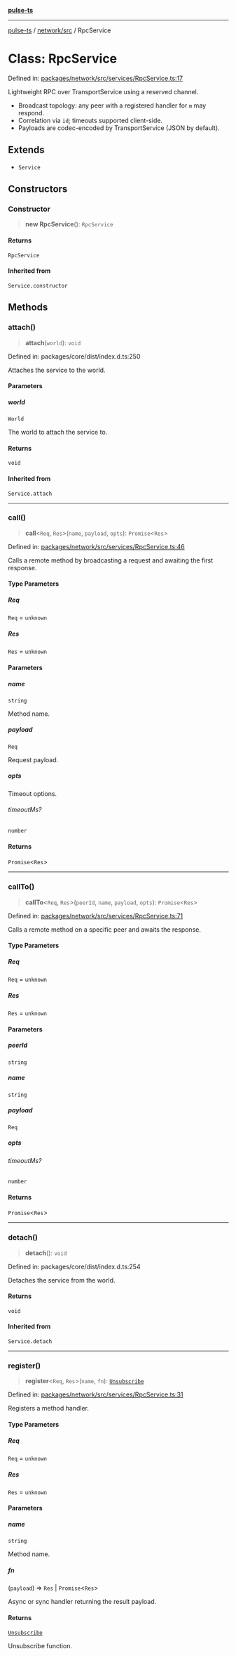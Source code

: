 [**pulse-ts**](../../../README.md)

***

[pulse-ts](../../../README.md) / [network/src](../README.md) / RpcService

# Class: RpcService

Defined in: [packages/network/src/services/RpcService.ts:17](https://github.com/jlehett/pulse-ts/blob/4869ef2c4af7bf37d31e2edd2d6d1ba148133fb2/packages/network/src/services/RpcService.ts#L17)

Lightweight RPC over TransportService using a reserved channel.

- Broadcast topology: any peer with a registered handler for `m` may respond.
- Correlation via `id`; timeouts supported client-side.
- Payloads are codec-encoded by TransportService (JSON by default).

## Extends

- `Service`

## Constructors

### Constructor

> **new RpcService**(): `RpcService`

#### Returns

`RpcService`

#### Inherited from

`Service.constructor`

## Methods

### attach()

> **attach**(`world`): `void`

Defined in: packages/core/dist/index.d.ts:250

Attaches the service to the world.

#### Parameters

##### world

`World`

The world to attach the service to.

#### Returns

`void`

#### Inherited from

`Service.attach`

***

### call()

> **call**\<`Req`, `Res`\>(`name`, `payload`, `opts`): `Promise`\<`Res`\>

Defined in: [packages/network/src/services/RpcService.ts:46](https://github.com/jlehett/pulse-ts/blob/4869ef2c4af7bf37d31e2edd2d6d1ba148133fb2/packages/network/src/services/RpcService.ts#L46)

Calls a remote method by broadcasting a request and awaiting the first response.

#### Type Parameters

##### Req

`Req` = `unknown`

##### Res

`Res` = `unknown`

#### Parameters

##### name

`string`

Method name.

##### payload

`Req`

Request payload.

##### opts

Timeout options.

###### timeoutMs?

`number`

#### Returns

`Promise`\<`Res`\>

***

### callTo()

> **callTo**\<`Req`, `Res`\>(`peerId`, `name`, `payload`, `opts`): `Promise`\<`Res`\>

Defined in: [packages/network/src/services/RpcService.ts:71](https://github.com/jlehett/pulse-ts/blob/4869ef2c4af7bf37d31e2edd2d6d1ba148133fb2/packages/network/src/services/RpcService.ts#L71)

Calls a remote method on a specific peer and awaits the response.

#### Type Parameters

##### Req

`Req` = `unknown`

##### Res

`Res` = `unknown`

#### Parameters

##### peerId

`string`

##### name

`string`

##### payload

`Req`

##### opts

###### timeoutMs?

`number`

#### Returns

`Promise`\<`Res`\>

***

### detach()

> **detach**(): `void`

Defined in: packages/core/dist/index.d.ts:254

Detaches the service from the world.

#### Returns

`void`

#### Inherited from

`Service.detach`

***

### register()

> **register**\<`Req`, `Res`\>(`name`, `fn`): [`Unsubscribe`](../type-aliases/Unsubscribe.md)

Defined in: [packages/network/src/services/RpcService.ts:31](https://github.com/jlehett/pulse-ts/blob/4869ef2c4af7bf37d31e2edd2d6d1ba148133fb2/packages/network/src/services/RpcService.ts#L31)

Registers a method handler.

#### Type Parameters

##### Req

`Req` = `unknown`

##### Res

`Res` = `unknown`

#### Parameters

##### name

`string`

Method name.

##### fn

(`payload`) => `Res` \| `Promise`\<`Res`\>

Async or sync handler returning the result payload.

#### Returns

[`Unsubscribe`](../type-aliases/Unsubscribe.md)

Unsubscribe function.
